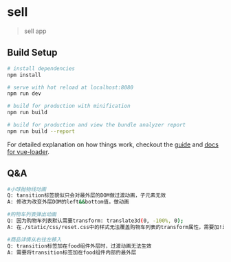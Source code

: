 # sell

> sell app

## Build Setup

``` bash
# install dependencies
npm install

# serve with hot reload at localhost:8080
npm run dev

# build for production with minification
npm run build

# build for production and view the bundle analyzer report
npm run build --report
```

For detailed explanation on how things work, checkout the [guide](http://vuejs-templates.github.io/webpack/) and [docs for vue-loader](http://vuejs.github.io/vue-loader).

## Q&A
``` bash
#小球抛物线动画
Q: tansition标签貌似只会对最外层的DOM做过渡动画，子元素无效
A: 修改为改变外层DOM的left&&bottom值，做动画

#购物车列表弹出动画
Q: 因为购物车列表默认需要transform: translate3d(0, -100%, 0);
A: 在./static/css/reset.css中的样式无法覆盖购物车列表的transform属性，需要加!important

#商品详情从右往左移入
Q: transition标签加在food组件外层时，过渡动画无法生效
A: 需要将transition标签加在food组件内部的最外层
```

